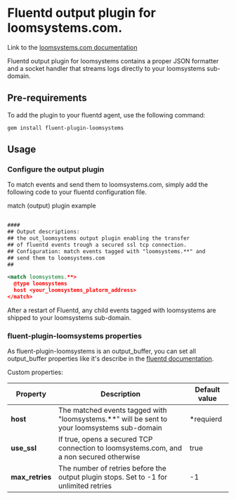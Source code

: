 # Fluentd output plugin for loomsystems.com.
Link to the [loomsystems.com documentation](http://support.loomsystems.com/sources/connect-existing-log-management-tools/fluentd)

Fluentd output plugin for loomsystems contains a proper JSON formatter and a socket handler that streams logs directly to your loomsystems sub-domain.

## Pre-requirements

To add the plugin to your fluentd agent, use the following command:

    gem install fluent-plugin-loomsystems

## Usage
### Configure the output plugin

To match events and send them to loomsystems.com, simply add the following code to your fluentd configuration file.

match (output) plugin example

```xml
 
####
## Output descriptions:
## the out_loomsystems output plugin enabling the transfer
## of fluentd events trough a secured ssl tcp connection.
## Configuration: match events tagged with "loomsystems.**" and
## send them to loomsystems.com
##

<match loomsystems.**>
  @type loomsystems
  host <your_loomsystems_platorm_address>
</match>

```

After a restart of Fluentd, any child events tagged with loomsystems are shipped to your loomsystems sub-domain.

### fluent-plugin-loomsystems properties

As fluent-plugin-loomsystems is an output_buffer, you can set all output_buffer properties like it's describe in the [fluentd documentation](http://docs.fluentd.org/articles/output-plugin-overview#buffered-output-parameters "documentation").

Custom properties:

|  Property   |  Description                                                                             | Default value |
|-------------|------------------------------------------------------------------------------------------|---------------|
| **host**| The matched events tagged with "loomsystems.**" will be sent to your loomsystems sub-domain  |   *requierd   |
| **use_ssl** | If true, opens a secured TCP connection to loomsystems.com, and a non secured otherwise  |      true     |
|**max_retries**| The number of retries before the output plugin stops. Set to -1 for unlimited retries  |       -1      |
